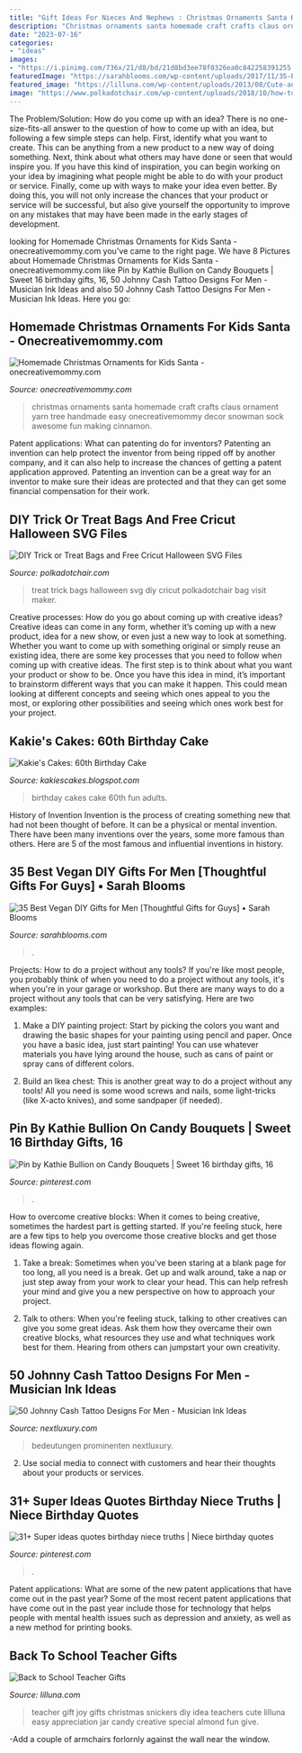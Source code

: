 ```yaml
---
title: "Gift Ideas For Nieces And Nephews : Christmas Ornaments Santa Homemade Craft Crafts Claus Ornament Yarn Tree Handmade Easy Onecreativemommy Decor Snowman Sock Awesome Fun Making Cinnamon"
description: "Christmas ornaments santa homemade craft crafts claus ornament yarn tree handmade easy onecreativemommy decor snowman sock awesome fun making cinnamon"
date: "2023-07-16"
categories:
- "ideas"
images:
- "https://i.pinimg.com/736x/21/d8/bd/21d8bd3ee78f0326ea0c842258391255.jpg"
featuredImage: "https://sarahblooms.com/wp-content/uploads/2017/11/35-Best-DIY-Gifts-for-Men.png"
featured_image: "https://lilluna.com/wp-content/uploads/2013/08/Cute-and-Easy-Snickers-and-Joy-Teacher-Gift-on-lilluna.com-teachergift.jpg"
image: "https://www.polkadotchair.com/wp-content/uploads/2018/10/how-to-make-trick-or-treat-bags.jpg"
---
```



The Problem/Solution: How do you come up with an idea?
There is no one-size-fits-all answer to the question of how to come up with an idea, but following a few simple steps can help. First, identify what you want to create. This can be anything from a new product to a new way of doing something. Next, think about what others may have done or seen that would inspire you. If you have this kind of inspiration, you can begin working on your idea by imagining what people might be able to do with your product or service. Finally, come up with ways to make your idea even better. By doing this, you will not only increase the chances that your product or service will be successful, but also give yourself the opportunity to improve on any mistakes that may have been made in the early stages of development.

	

		
looking for Homemade Christmas Ornaments for Kids Santa - onecreativemommy.com you've came to the right page. We have 8 Pictures about Homemade Christmas Ornaments for Kids Santa - onecreativemommy.com like Pin by Kathie Bullion on Candy Bouquets | Sweet 16 birthday gifts, 16, 50 Johnny Cash Tattoo Designs For Men - Musician Ink Ideas and also 50 Johnny Cash Tattoo Designs For Men - Musician Ink Ideas. Here you go:
		
    
## Homemade Christmas Ornaments For Kids Santa - Onecreativemommy.com

<img loading=lazy src="https://onecreativemommy.com/wp-content/uploads/2014/12/homemade-christmas-ornaments-for-kids-santa-claus-6.jpg" onerror="this.onerror=null;this.src='https://tse4.mm.bing.net/th?id=OIP.7GO5Nbj7Cs73tllctO_5egHaLD&amp;pid=15.1';" alt="Homemade Christmas Ornaments for Kids Santa - onecreativemommy.com">

_Source: onecreativemommy.com_

>christmas ornaments santa homemade craft crafts claus ornament yarn tree handmade easy onecreativemommy decor snowman sock awesome fun making cinnamon. 

	

Patent applications: What can patenting do for inventors?
Patenting an invention can help protect the inventor from being ripped off by another company, and it can also help to increase the chances of getting a patent application approved. Patenting an invention can be a great way for an inventor to make sure their ideas are protected and that they can get some financial compensation for their work.

    
## DIY Trick Or Treat Bags And Free Cricut Halloween SVG Files

<img loading=lazy src="https://www.polkadotchair.com/wp-content/uploads/2018/10/how-to-make-trick-or-treat-bags.jpg" onerror="this.onerror=null;this.src='https://tse1.mm.bing.net/th?id=OIP.CIfHQhbR2apuYDqDoaOqLwHaLF&amp;pid=15.1';" alt="DIY Trick or Treat Bags and Free Cricut Halloween SVG Files">

_Source: polkadotchair.com_

>treat trick bags halloween svg diy cricut polkadotchair bag visit maker. 

	

Creative processes: How do you go about coming up with creative ideas?
Creative ideas can come in any form, whether it’s coming up with a new product, idea for a new show, or even just a new way to look at something. Whether you want to come up with something original or simply reuse an existing idea, there are some key processes that you need to follow when coming up with creative ideas. 
The first step is to think about what you want your product or show to be. Once you have this idea in mind, it’s important to brainstorm different ways that you can make it happen. This could mean looking at different concepts and seeing which ones appeal to you the most, or exploring other possibilities and seeing which ones work best for your project.

    
## Kakie&#039;s Cakes: 60th Birthday Cake

<img loading=lazy src="http://1.bp.blogspot.com/_1VcW9Kxv1KA/TDZtjWYPntI/AAAAAAAAAAs/yG13rXmFGOo/s1600/IMG_8720.JPG" onerror="this.onerror=null;this.src='https://tse4.mm.bing.net/th?id=OIP.TueBlFP0OEEKsu6kTdO5CwHaLG&amp;pid=15.1';" alt="Kakie&#039;s Cakes: 60th Birthday Cake">

_Source: kakiescakes.blogspot.com_

>birthday cakes cake 60th fun adults. 

	

History of Invention
Invention is the process of creating something new that had not been thought of before. It can be a physical or mental invention. There have been many inventions over the years, some more famous than others. Here are 5 of the most famous and influential inventions in history.

    
## 35 Best Vegan DIY Gifts For Men [Thoughtful Gifts For Guys] • Sarah Blooms

<img loading=lazy src="https://sarahblooms.com/wp-content/uploads/2017/11/35-Best-DIY-Gifts-for-Men.png" onerror="this.onerror=null;this.src='https://tse2.mm.bing.net/th?id=OIP.EcdXKGyDu34XRnMciX_k1QHaLH&amp;pid=15.1';" alt="35 Best Vegan DIY Gifts for Men [Thoughtful Gifts for Guys] • Sarah Blooms">

_Source: sarahblooms.com_

>. 

	

Projects: How to do a project without any tools?
If you're like most people, you probably think of when you need to do a project without any tools, it's when you're in your garage or workshop. But there are many ways to do a project without any tools that can be very satisfying. Here are two examples: 
1. Make a DIY painting project: Start by picking the colors you want and drawing the basic shapes for your painting using pencil and paper. Once you have a basic idea, just start painting! You can use whatever materials you have lying around the house, such as cans of paint or spray cans of different colors. 

2. Build an Ikea chest: This is another great way to do a project without any tools! All you need is some wood screws and nails, some light-tricks (like X-acto knives), and some sandpaper (if needed).

    
## Pin By Kathie Bullion On Candy Bouquets | Sweet 16 Birthday Gifts, 16

<img loading=lazy src="https://i.pinimg.com/originals/55/1b/e7/551be741c61576dd77b58d77fec7f9eb.jpg" onerror="this.onerror=null;this.src='https://tse1.mm.bing.net/th?id=OIP.wQab3MiaGwjmTf-JbRUGuAHaJ4&amp;pid=15.1';" alt="Pin by Kathie Bullion on Candy Bouquets | Sweet 16 birthday gifts, 16">

_Source: pinterest.com_

>. 

	

How to overcome creative blocks:
When it comes to being creative, sometimes the hardest part is getting started. If you're feeling stuck, here are a few tips to help you overcome those creative blocks and get those ideas flowing again.
1. Take a break: Sometimes when you've been staring at a blank page for too long, all you need is a break. Get up and walk around, take a nap or just step away from your work to clear your head. This can help refresh your mind and give you a new perspective on how to approach your project.

2. Talk to others: When you're feeling stuck, talking to other creatives can give you some great ideas. Ask them how they overcame their own creative blocks, what resources they use and what techniques work best for them. Hearing from others can jumpstart your own creativity.


    
## 50 Johnny Cash Tattoo Designs For Men - Musician Ink Ideas

<img loading=lazy src="https://nextluxury.com/wp-content/uploads/leg-sketched-johnny-cash-tattoos-men.jpg" onerror="this.onerror=null;this.src='https://tse3.mm.bing.net/th?id=OIP.E9SudNHumQkH6yOrEhd0DgHaHa&amp;pid=15.1';" alt="50 Johnny Cash Tattoo Designs For Men - Musician Ink Ideas">

_Source: nextluxury.com_

>bedeutungen prominenten nextluxury. 

	

2. Use social media to connect with customers and hear their thoughts about your products or services.

    
## 31+ Super Ideas Quotes Birthday Niece Truths | Niece Birthday Quotes

<img loading=lazy src="https://i.pinimg.com/736x/21/d8/bd/21d8bd3ee78f0326ea0c842258391255.jpg" onerror="this.onerror=null;this.src='https://tse3.mm.bing.net/th?id=OIP.zY9jJvtCNiRjmNig-N-Y4QAAAA&amp;pid=15.1';" alt="31+ Super ideas quotes birthday niece truths | Niece birthday quotes">

_Source: pinterest.com_

>. 

	

Patent applications: What are some of the new patent applications that have come out in the past year?
Some of the most recent patent applications that have come out in the past year include those for technology that helps people with mental health issues such as depression and anxiety, as well as a new method for printing books.

    
## Back To School Teacher Gifts

<img loading=lazy src="https://lilluna.com/wp-content/uploads/2013/08/Cute-and-Easy-Snickers-and-Joy-Teacher-Gift-on-lilluna.com-teachergift.jpg" onerror="this.onerror=null;this.src='https://tse1.mm.bing.net/th?id=OIP.zXdajaIYpyVhmtJqYScEogHaLH&amp;pid=15.1';" alt="Back to School Teacher Gifts">

_Source: lilluna.com_

>teacher gift joy gifts christmas snickers diy idea teachers cute lilluna easy appreciation jar candy creative special almond fun give. 

	

-Add a couple of armchairs forlornly against the wall near the window.

